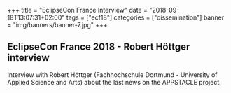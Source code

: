 +++
title = "EclipseCon France Interview"
date = "2018-09-18T13:07:31+02:00"
tags = ["ecf18"]
categories = ["dissemination"]
banner = "img/banners/banner-7.jpg"
+++

## EclipseCon France 2018 - Robert Höttger interview
Interview with Robert Höttger (Fachhochschule Dortmund - University of Applied Science and Arts) about the last news on the APPSTACLE project.

<a class="eclipsefdn-video" href="https://youtu.be/qCyBjZnGK2E"></a>